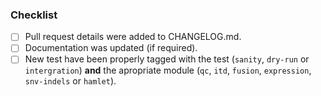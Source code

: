 ### Checklist
- [ ] Pull request details were added to CHANGELOG.md.
- [ ] Documentation was updated (if required).
- [ ] New test have been properly tagged with the test (`sanity`, `dry-run` or
      `intergration`) **and** the apropriate module (`qc`, `itd`, `fusion`,
      `expression`, `snv-indels` or `hamlet`).
